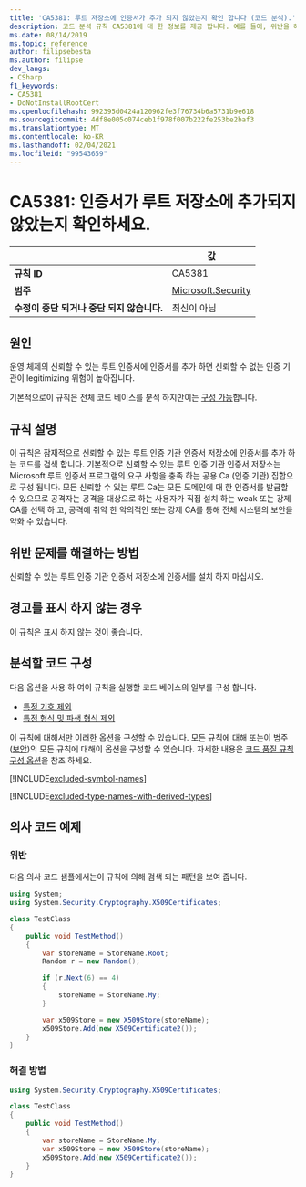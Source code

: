 ```yaml
---
title: 'CA5381: 루트 저장소에 인증서가 추가 되지 않았는지 확인 합니다 (코드 분석).'
description: 코드 분석 규칙 CA5381에 대 한 정보를 제공 합니다. 예를 들어, 위반을 해결 하는 방법, 위반 하는 경우를 포함 합니다.
ms.date: 08/14/2019
ms.topic: reference
author: filipsebesta
ms.author: filipse
dev_langs:
- CSharp
f1_keywords:
- CA5381
- DoNotInstallRootCert
ms.openlocfilehash: 992395d0424a120962fe3f76734b6a5731b9e618
ms.sourcegitcommit: 4df8e005c074ceb1f978f007b222fe253be2baf3
ms.translationtype: MT
ms.contentlocale: ko-KR
ms.lasthandoff: 02/04/2021
ms.locfileid: "99543659"
---
```

# <a name="ca5381-ensure-certificates-are-not-added-to-root-store"></a>CA5381: 인증서가 루트 저장소에 추가되지 않았는지 확인하세요.

| | 값 |
|-|-|
| **규칙 ID** |CA5381|
| **범주** |[Microsoft.Security](security-warnings.md)|
| **수정이 중단 되거나 중단 되지 않습니다.** |최신이 아님|

## <a name="cause"></a>원인

운영 체제의 신뢰할 수 있는 루트 인증서에 인증서를 추가 하면 신뢰할 수 없는 인증 기관이 legitimizing 위험이 높아집니다.

기본적으로이 규칙은 전체 코드 베이스를 분석 하지만이는 [구성 가능](#configure-code-to-analyze)합니다.

## <a name="rule-description"></a>규칙 설명

이 규칙은 잠재적으로 신뢰할 수 있는 루트 인증 기관 인증서 저장소에 인증서를 추가 하는 코드를 검색 합니다. 기본적으로 신뢰할 수 있는 루트 인증 기관 인증서 저장소는 Microsoft 루트 인증서 프로그램의 요구 사항을 충족 하는 공용 Ca (인증 기관) 집합으로 구성 됩니다. 모든 신뢰할 수 있는 루트 Ca는 모든 도메인에 대 한 인증서를 발급할 수 있으므로 공격자는 공격을 대상으로 하는 사용자가 직접 설치 하는 weak 또는 강제 CA를 선택 하 고, 공격에 취약 한 악의적인 또는 강제 CA를 통해 전체 시스템의 보안을 약화 수 있습니다.

## <a name="how-to-fix-violations"></a>위반 문제를 해결하는 방법

신뢰할 수 있는 루트 인증 기관 인증서 저장소에 인증서를 설치 하지 마십시오.

## <a name="when-to-suppress-warnings"></a>경고를 표시 하지 않는 경우

이 규칙은 표시 하지 않는 것이 좋습니다.

## <a name="configure-code-to-analyze"></a>분석할 코드 구성

다음 옵션을 사용 하 여이 규칙을 실행할 코드 베이스의 일부를 구성 합니다.

- [특정 기호 제외](#exclude-specific-symbols)
- [특정 형식 및 파생 형식 제외](#exclude-specific-types-and-their-derived-types)

이 규칙에 대해서만 이러한 옵션을 구성할 수 있습니다. 모든 규칙에 대해 또는이 범주 ([보안](security-warnings.md))의 모든 규칙에 대해이 옵션을 구성할 수 있습니다. 자세한 내용은 [코드 품질 규칙 구성 옵션](../code-quality-rule-options.md)을 참조 하세요.

[!INCLUDE[excluded-symbol-names](~/includes/code-analysis/excluded-symbol-names.md)]

[!INCLUDE[excluded-type-names-with-derived-types](~/includes/code-analysis/excluded-type-names-with-derived-types.md)]

## <a name="pseudo-code-examples"></a>의사 코드 예제

### <a name="violation"></a>위반

다음 의사 코드 샘플에서는이 규칙에 의해 검색 되는 패턴을 보여 줍니다.

```csharp
using System;
using System.Security.Cryptography.X509Certificates;

class TestClass
{
    public void TestMethod()
    {
        var storeName = StoreName.Root;
        Random r = new Random();

        if (r.Next(6) == 4)
        {
            storeName = StoreName.My;
        }

        var x509Store = new X509Store(storeName);
        x509Store.Add(new X509Certificate2());
    }
}
```

### <a name="solution"></a>해결 방법

```csharp
using System.Security.Cryptography.X509Certificates;

class TestClass
{
    public void TestMethod()
    {
        var storeName = StoreName.My;
        var x509Store = new X509Store(storeName);
        x509Store.Add(new X509Certificate2());
    }
}
```
